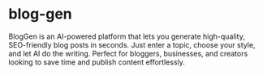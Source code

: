# blog-gen
BlogGen is an AI-powered platform that lets you generate high-quality, SEO-friendly blog posts in seconds. Just enter a topic, choose your style, and let AI do the writing. Perfect for bloggers, businesses, and creators looking to save time and publish content effortlessly.
